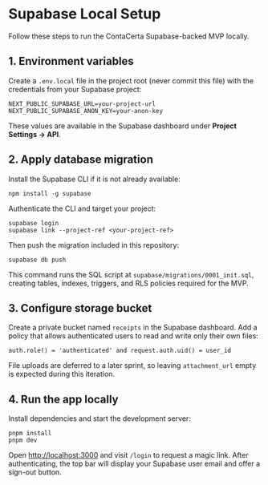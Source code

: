 # Supabase Local Setup

Follow these steps to run the ContaCerta Supabase-backed MVP locally.

## 1. Environment variables
Create a `.env.local` file in the project root (never commit this file) with the credentials from your Supabase project:

```
NEXT_PUBLIC_SUPABASE_URL=your-project-url
NEXT_PUBLIC_SUPABASE_ANON_KEY=your-anon-key
```

These values are available in the Supabase dashboard under **Project Settings → API**.

## 2. Apply database migration
Install the Supabase CLI if it is not already available:

```
npm install -g supabase
```

Authenticate the CLI and target your project:

```
supabase login
supabase link --project-ref <your-project-ref>
```

Then push the migration included in this repository:

```
supabase db push
```

This command runs the SQL script at `supabase/migrations/0001_init.sql`, creating tables, indexes, triggers, and RLS policies required for the MVP.

## 3. Configure storage bucket
Create a private bucket named `receipts` in the Supabase dashboard. Add a policy that allows authenticated users to read and write only their own files:

```
auth.role() = 'authenticated' and request.auth.uid() = user_id
```

File uploads are deferred to a later sprint, so leaving `attachment_url` empty is expected during this iteration.

## 4. Run the app locally
Install dependencies and start the development server:

```
pnpm install
pnpm dev
```

Open [http://localhost:3000](http://localhost:3000) and visit `/login` to request a magic link. After authenticating, the top bar will display your Supabase user email and offer a sign-out button.
